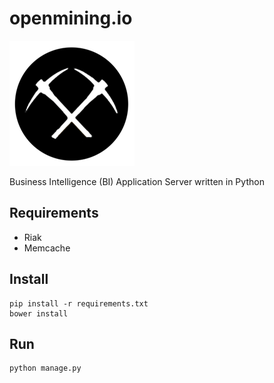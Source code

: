 openmining.io
=============

![openmining.io](/assets/image/openmining.io.png)


Business Intelligence (BI) Application Server written in Python 


Requirements
------------

* Riak
* Memcache


Install
-------

    pip install -r requirements.txt
    bower install


Run
---

    python manage.py

